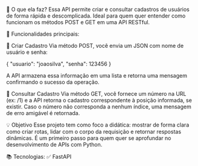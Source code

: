 🧩 O que ela faz?
Essa API permite criar e consultar cadastros de usuários de forma rápida e descomplicada. Ideal para quem quer entender como funcionam os métodos POST e GET em uma API RESTful.

🔧 Funcionalidades principais:

🔹 Criar Cadastro
Via método POST, você envia um JSON com nome de usuário e senha:

{
  "usuario": "joaosilva",
  "senha": 123456
}

A API armazena essa informação em uma lista e retorna uma mensagem confirmando o sucesso da operação.

🔹 Consultar Cadastro
Via método GET, você fornece um número na URL (ex: /1) e a API retorna o cadastro correspondente à posição informada, se existir.
Caso o número não corresponda a nenhum índice, uma mensagem de erro amigável é retornada.

💡 Objetivo
Esse projeto tem como foco a didática: mostrar de forma clara como criar rotas, lidar com o corpo da requisição e retornar respostas dinâmicas. É um primeiro passo para quem quer se aprofundar no desenvolvimento de APIs com Python.

📚 Tecnologias:
✅ FastAPI
